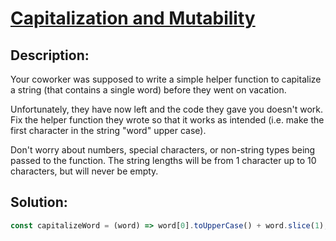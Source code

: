 # **[Capitalization and Mutability](https://www.codewars.com/kata/595970246c9b8fa0a8000086/javascript)**

## **Description**:

Your coworker was supposed to write a simple helper function to capitalize a string (that contains a single word) before they went on vacation.

Unfortunately, they have now left and the code they gave you doesn't work. Fix the helper function they wrote so that it works as intended (i.e. make the first character in the string "word" upper case).

Don't worry about numbers, special characters, or non-string types being passed to the function. The string lengths will be from 1 character up to 10 characters, but will never be empty.

## **Solution**:

```javascript
const capitalizeWord = (word) => word[0].toUpperCase() + word.slice(1);
```
